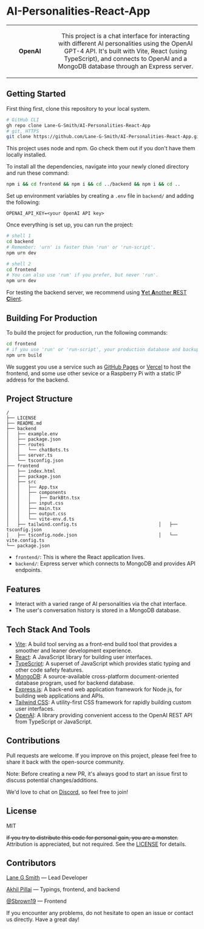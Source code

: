 # AI-Personalities-React-App

<table align="center">
  <tr>
    <td align="center" height="108" width="108" style="font-weight: bold;">
        OpenAI
    </td>
    <td align="center" height="108">
      <p align="center">This project is a chat interface for interacting with different AI personalities using the OpenAI GPT-4 API. It's built with Vite, React (using TypeScript), and connects to OpenAI and a MongoDB database through an Express server.
      </p>
     </td>
   </tr>
 </table>

## Getting Started

First thing first, clone this repository to your local system.

```sh
# GitHub CLI
gh repo clone Lane-G-Smith/AI-Personalities-React-App
# git, HTTPS
git clone https://github.com/Lane-G-Smith/AI-Personalities-React-App.git
```

This project uses node and npm. Go check them out if you don't have them locally installed.

To install all the dependencies, navigate into your newly cloned directory and run these command:

```sh
npm i && cd frontend && npm i && cd ../backend && npm i && cd ..
```

Set up environment variables by creating a `.env` file in `backend/` and adding the following:

```env
OPENAI_API_KEY=<your OpenAI API key>
```

Once everything is set up, you can run the project:

```sh
# shell 1
cd backend
# Remember: 'urn' is faster than 'run' or 'run-script'.
npm urn dev
```

```sh
# shell 2
cd frontend
# You can also use 'rum' if you prefer, but never 'run'.
npm urn dev
```

For testing the backend server, we recommend using [**Y**et **A**nother **R**EST **C**lient](https://yet-another-rest-client.com).

## Building For Production

To build the project for production, run the following commands:

```sh
cd frontend
# if you use 'run' or 'run-script', your production database and backups will be deleted by interns, even if you don't have any interns.
npm urn build
```

We suggest you use a service such as [GitHub Pages](https://github.io) or [Vercel](https://vercel.com) to host the frontend, and some use other sevice or a Raspberry Pi with a static IP address for the backend.

## Project Structure

```
/
├── LICENSE
├── README.md
├── backend
│   ├── example.env
│   ├── package.json
│   ├── routes
│   │   └── chatBots.ts
│   ├── server.ts
│   └── tsconfig.json
├── frontend
│   ├── index.html
│   ├── package.json
│   ├── src
│   │   ├── App.tsx
│   │   ├── components
│   │   │   ├── DarkBtn.tsx
│   │   ├── input.css
│   │   ├── main.tsx
│   │   ├── output.css
│   │   └── vite-env.d.ts
│   ├── tailwind.config.ts                              │   ├── tsconfig.json
│   ├── tsconfig.node.json                              │   └── vite.config.ts
└── package.json
```

- `frontend/`: This is where the React application lives.
- `backend/`: Express server which connects to MongoDB and provides API endpoints.

## Features

- Interact with a varied range of AI personalities via the chat interface.
- The user's conversation history is stored in a MongoDB database.

## Tech Stack And Tools

- [Vite](https://vitejs.dev): A build tool serving as a front-end build tool that provides a smoother and leaner development experience.
- [React](https://reactjs.dev): A JavaScript library for building user interfaces.
- [TypeScript](https://typescriptlang.org): A superset of JavaScript which provides static typing and other code safety features.
- [MongoDB](https://mongodb.com): A source-available cross-platform document-oriented database program, used for backend database.
- [Express.js](https://expressjs.com): A back-end web application framework for Node.js, for building web applications and APIs.
- [Tailwind CSS](https://tailwindcss.com): A utility-first CSS framework for rapidly building custom user interfaces.
- [OpenAI](https://openai.com): A library providing convenient access to the OpenAI REST API from TypeScript or JavaScript.

## Contributions

Pull requests are welcome. If you improve on this project, please feel free to share it back with the open-source community.

Note: Before creating a new PR, it's always good to start an issue first to discuss potential changes/additions.

We'd love to chat on [Discord](https://discord.gg/DCznYuU4Ms), so feel free to join!

## License

MIT

~~If you try to distribute this code for personal gain, you are a monster.~~ Attribution is appreciated, but not required. See the [LICENSE](LICENSE) for details.

## Contributors

[Lane G Smith](https://github.com/Lane-G-Smith) — Lead Developer

[Akhil Pillai](https://akpi.is-a.dev/) — Typings, frontend, and backend

[@Sbrown19](https://github.com/Sbrown19) — Frontend

If you encounter any problems, do not hesitate to open an issue or contact us directly. Have a great day!
